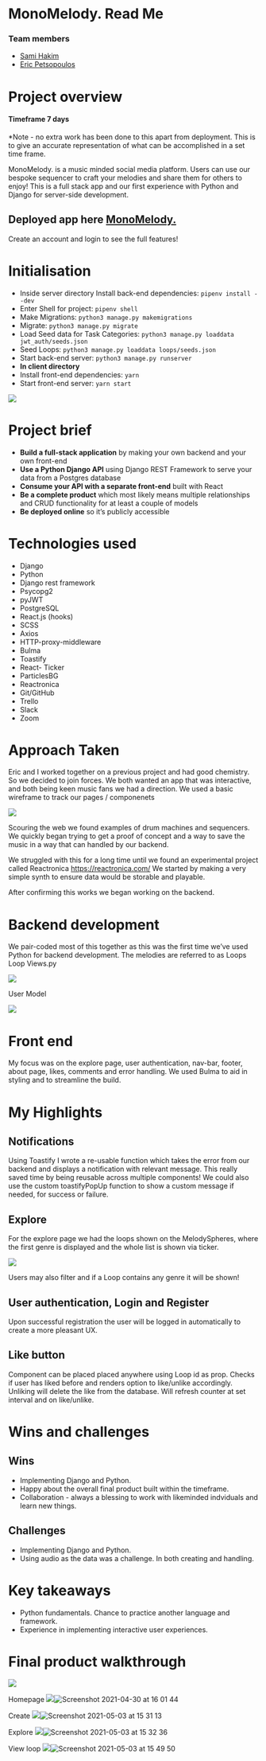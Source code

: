# MonoMelody. Read Me
### Team members
* [Sami Hakim](https://github.com/hamisakim)
* [Eric Petsopoulos](https://github.com/ericpesto)
# Project overview
#### Timeframe 7 days
*Note - no extra work has been done to this apart from deployment. This is to give an accurate representation of what can be accomplished in a set time frame.

MonoMelody. is a music minded social media platform. Users can use  our bespoke sequencer to craft your melodies and share them for others to enjoy! This is a full stack app and our first experience with Python and Django for server-side development. 

## **Deployed app here [MonoMelody.](https://monomelody.herokuapp.com/)**
Create an account and login to see the full features! 

# Initialisation
* Inside server directory Install back-end dependencies: `pipenv install --dev`
* Enter Shell for project: `pipenv shell`
* Make Migrations: `python3 manage.py makemigrations`
* Migrate: `python3 manage.py migrate`
* Load Seed data for Task Categories: `python3 manage.py loaddata jwt_auth/seeds.json`
* Seed Loops: `python3 manage.py loaddata loops/seeds.json`
* Start back-end server: `python3 manage.py runserver`
* **In client directory** 
* Install front-end dependencies: `yarn`
* Start front-end server: `yarn start`

![](/screengrabs/Screenshot%202021-04-29%20at%2022.04.10.png)

# Project brief
* **Build a full-stack application** by making your own backend and your own front-end
* **Use a Python Django API** using Django REST Framework to serve your data from a Postgres database
* **Consume your API with a separate front-end** built with React
* **Be a complete product** which most likely means multiple relationships and CRUD functionality for at least a couple of models
* **Be deployed online** so it’s publicly accessible

# Technologies used
* Django 
* Python
* Django rest framework
* Psycopg2
* pyJWT
* PostgreSQL
* React.js (hooks)
* SCSS
* Axios
* HTTP-proxy-middleware
* Bulma
* Toastify
* React- Ticker
* ParticlesBG
* Reactronica
* Git/GitHub
* Trello
* Slack
* Zoom

# Approach Taken
Eric and I worked together on a previous project and had good chemistry. So we decided to join forces. 
We both wanted an app that was interactive, and both being keen music fans we had a direction.
We used a basic wireframe to track our pages / componenets 

![](/screengrabs/Screenshot%202021-04-30%20at%2014.03.04.png)

Scouring the web we found examples of drum machines and sequencers. We quickly began trying to get a proof of concept and a way to save the music in a way that can handled by our backend.

We struggled with this for a long time until we found an experimental project called Reactronica https://reactronica.com/
We started by making a very simple synth to ensure data would be storable and playable.  

After confirming this works we began working on the backend.

# Backend development
We pair-coded most of this together as this was the first time we’ve used Python for backend development. 
The melodies are referred to as  Loops
Loop Views.py

![](/screengrabs/Screenshot%202021-04-30%20at%2013.10.58.png)

User Model

![](/screengrabs/Screenshot%202021-04-30%20at%2014.26.26.png)


# Front end 
My focus was on the explore page, user authentication, nav-bar, footer, about page, likes, comments and  error handling. We used Bulma to aid in styling and to streamline the build. 

# My Highlights 
##  Notifications 
Using Toastify I wrote a re-usable function which takes the error from our backend and displays a notification with relevant message. This really saved time by being reusable across multiple components! 
We could also use the custom toastifyPopUp function to show a custom message if needed, for success or failure. 



## Explore
For the explore page we had the loops shown on the MelodySpheres, where the first genre is displayed and the whole list is shown via ticker. 

![](/screengrabs/Screenshot%202021-04-30%20at%2015.14.07.png)

Users may also filter and if a Loop contains any genre it will be shown!


## User authentication, Login and Register
Upon successful registration the user will be logged in automatically to create a more pleasant UX. 

## Like button
Component can be placed placed anywhere using Loop id as prop.
Checks if user has liked before and renders option to like/unlike accordingly. Unliking will delete the like from the database.
Will refresh counter at set interval and on like/unlike.


# Wins and challenges 
## Wins
* Implementing Django and Python.
* Happy about the overall final product built within the timeframe.
* Collaboration - always a blessing to work with likeminded indviduals and learn new things. 
## Challenges
* Implementing Django and Python.
* Using audio as the data was a challenge. In both creating and handling.

# Key takeaways
* Python fundamentals. Chance to practice another language and framework. 
*  Experience in implementing interactive user experiences.

# Final product walkthrough	
![](/screengrabs/Screenshot%202021-04-30%20at%2016.01.44.png)

Homepage
![](Screenshot%202021-04-30%20at%2016.01.44.png)![Screenshot 2021-04-30 at 16 01 44](https://user-images.githubusercontent.com/76621344/116895751-6dc30280-ac2b-11eb-90f8-b369216ba04c.png)

Create
![](Screenshot%202021-05-03%20at%2015.31.13.png)![Screenshot 2021-05-03 at 15 31 13](https://user-images.githubusercontent.com/76621344/116895767-71568980-ac2b-11eb-95b8-40a13f0b40ad.png)

Explore
![](Screenshot%202021-05-03%20at%2015.32.36.png)![Screenshot 2021-05-03 at 15 32 36](https://user-images.githubusercontent.com/76621344/116895776-73204d00-ac2b-11eb-9b8e-4760154c234a.png)

View  loop
![](Screenshot%202021-05-03%20at%2015.49.50.png)![Screenshot 2021-05-03 at 15 49 50](https://user-images.githubusercontent.com/76621344/116895793-761b3d80-ac2b-11eb-8dd4-e4e5c8f25366.png)




